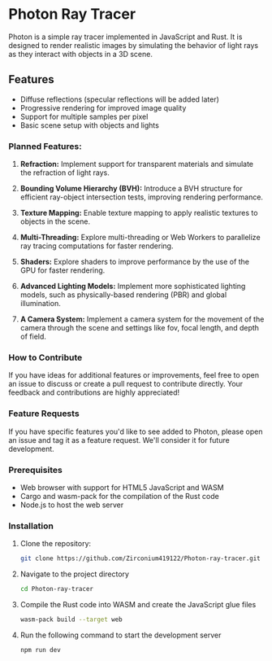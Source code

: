 # Photon Ray Tracer

Photon is a simple ray tracer implemented in JavaScript and Rust. It is designed to render realistic images by simulating the behavior of light rays as they interact with objects in a 3D scene.

## Features

- Diffuse reflections (specular reflections will be added later)
- Progressive rendering for improved image quality
- Support for multiple samples per pixel
- Basic scene setup with objects and lights

### Planned Features:

1. **Refraction:** Implement support for transparent materials and simulate the refraction of light rays.

2. **Bounding Volume Hierarchy (BVH):** Introduce a BVH structure for efficient ray-object intersection tests, improving rendering performance.

3. **Texture Mapping:** Enable texture mapping to apply realistic textures to objects in the scene.

4. **Multi-Threading:** Explore multi-threading or Web Workers to parallelize ray tracing computations for faster rendering.

5. **Shaders:** Explore shaders to improve performance by the use of the GPU for faster rendering.

6. **Advanced Lighting Models:** Implement more sophisticated lighting models, such as physically-based rendering (PBR) and global illumination.

7. **A Camera System:** Implement a camera system for the movement of the camera through the scene and settings like fov, focal length, and depth of field.

### How to Contribute

If you have ideas for additional features or improvements, feel free to open an issue to discuss or create a pull request to contribute directly. Your feedback and contributions are highly appreciated!

### Feature Requests

If you have specific features you'd like to see added to Photon, please open an issue and tag it as a feature request. We'll consider it for future development.

### Prerequisites

- Web browser with support for HTML5 JavaScript and WASM
- Cargo and wasm-pack for the compilation of the Rust code
- Node.js to host the web server

### Installation

1. Clone the repository:

   ```bash
   git clone https://github.com/Zirconium419122/Photon-ray-tracer.git
2. Navigate to the project directory
   ```bash
   cd Photon-ray-tracer
3. Compile the Rust code into WASM and create the JavaScript glue files
   ```bash
   wasm-pack build --target web
4. Run the following command to start the development server
   ```bash
   npm run dev
